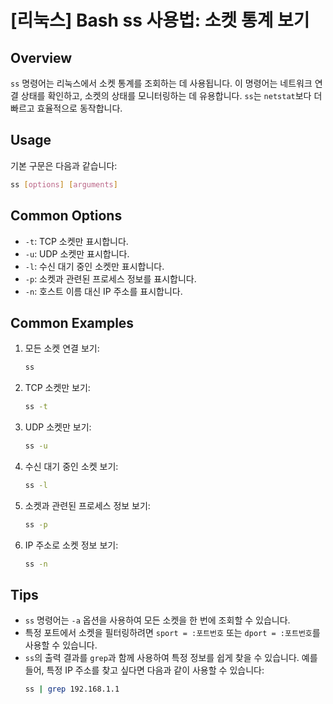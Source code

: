 # [리눅스] Bash ss 사용법: 소켓 통계 보기

## Overview
`ss` 명령어는 리눅스에서 소켓 통계를 조회하는 데 사용됩니다. 이 명령어는 네트워크 연결 상태를 확인하고, 소켓의 상태를 모니터링하는 데 유용합니다. `ss`는 `netstat`보다 더 빠르고 효율적으로 동작합니다.

## Usage
기본 구문은 다음과 같습니다:
```bash
ss [options] [arguments]
```

## Common Options
- `-t`: TCP 소켓만 표시합니다.
- `-u`: UDP 소켓만 표시합니다.
- `-l`: 수신 대기 중인 소켓만 표시합니다.
- `-p`: 소켓과 관련된 프로세스 정보를 표시합니다.
- `-n`: 호스트 이름 대신 IP 주소를 표시합니다.

## Common Examples
1. 모든 소켓 연결 보기:
   ```bash
   ss
   ```

2. TCP 소켓만 보기:
   ```bash
   ss -t
   ```

3. UDP 소켓만 보기:
   ```bash
   ss -u
   ```

4. 수신 대기 중인 소켓 보기:
   ```bash
   ss -l
   ```

5. 소켓과 관련된 프로세스 정보 보기:
   ```bash
   ss -p
   ```

6. IP 주소로 소켓 정보 보기:
   ```bash
   ss -n
   ```

## Tips
- `ss` 명령어는 `-a` 옵션을 사용하여 모든 소켓을 한 번에 조회할 수 있습니다.
- 특정 포트에서 소켓을 필터링하려면 `sport = :포트번호` 또는 `dport = :포트번호`를 사용할 수 있습니다.
- `ss`의 출력 결과를 `grep`과 함께 사용하여 특정 정보를 쉽게 찾을 수 있습니다. 예를 들어, 특정 IP 주소를 찾고 싶다면 다음과 같이 사용할 수 있습니다:
  ```bash
  ss | grep 192.168.1.1
  ```